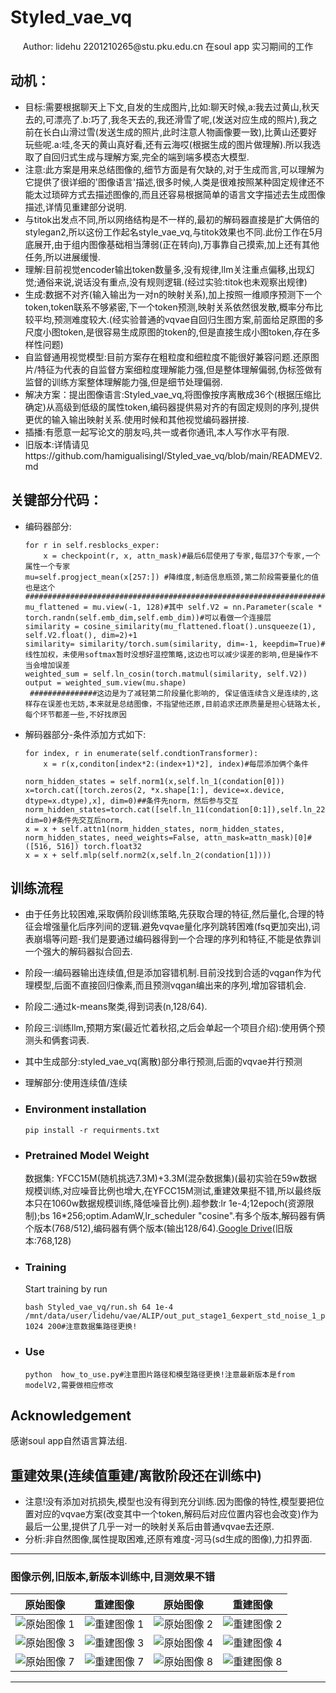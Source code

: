 # Styled_vae_vq
<div align="center">
Author: lidehu 2201210265@stu.pku.edu.cn
    在soul app 实习期间的工作
</div>

## 动机： 
- 目标:需要根据聊天上下文,自发的生成图片,比如:聊天时候,a:我去过黄山,秋天去的,可漂亮了.b:巧了,我冬天去的,我还滑雪了呢,(发送对应生成的照片),我之前在长白山滑过雪(发送生成的照片,此时注意人物画像要一致),比黄山还要好玩些呢.a:哇,冬天的黄山真好看,还有云海哎(根据生成的图片做理解).所以我选取了自回归式生成与理解方案,完全的端到端多模态大模型.
- 注意:此方案是用来总结图像的,细节方面是有欠缺的,对于生成而言,可以理解为它提供了很详细的'图像语言'描述,很多时候,人类是很难按照某种固定规律还不能太过琐碎方式去描述图像的,而且还容易根据简单的语言文字描述去生成图像描述,详情见重建部分说明.
- 与titok出发点不同,所以网络结构是不一样的,最初的解码器直接是扩大俩倍的stylegan2,所以这份工作起名style_vae_vq,与titok效果也不同.此份工作在5月底展开,由于组内图像基础相当薄弱(正在转向),万事靠自己摸索,加上还有其他任务,所以进展缓慢.
- 理解:目前视觉encoder输出token数量多,没有规律,llm关注重点偏移,出现幻觉;通俗来说,说话没有重点,没有规则逻辑.(经过实验:titok也未观察出规律)
- 生成:数据不对齐(输入输出为一对n的映射关系),加上按照一维顺序预测下一个token,token联系不够紧密,下一个token预测,映射关系依然很发散,概率分布比较平均,预测难度较大.(经实验普通的vqvae自回归生图方案,前面给足原图的多尺度小图token,是很容易生成原图的token的,但是直接生成小图token,存在多样性问题)
- 自监督通用视觉模型:目前方案存在粗粒度和细粒度不能很好兼容问题.还原图片/特征为代表的自监督方案细粒度理解能力强,但是整体理解偏弱,伪标签做有监督的训练方案整体理解能力强,但是细节处理偏弱.
- 解决方案：提出图像语言:Styled_vae_vq,将图像按序离散成36个(根据压缩比确定)从高级到低级的属性token,编码器提供易对齐的有固定规则的序列,提供更优的输入输出映射关系.使用时候和其他视觉编码器拼接.
- 插播:有愿意一起写论文的朋友吗,共一或者你通讯,本人写作水平有限. 
- 旧版本:详情请见https://github.com/hamigualisingl/Styled_vae_vq/blob/main/READMEV2.md

## 关键部分代码：
- 编码器部分:
    ```
    for r in self.resblocks_exper:
        x = checkpoint(r, x, attn_mask)#最后6层使用了专家,每层37个专家,一个属性一个专家
    mu=self.progject_mean(x[257:]) #降维度,制造信息瓶颈,第二阶段需要量化的值也是这个
    ################################################################################
    mu_flattened = mu.view(-1, 128)#其中 self.V2 = nn.Parameter(scale * torch.randn(self.emb_dim,self.emb_dim))#可以看做一个连接层
    similarity = cosine_similarity(mu_flattened.float().unsqueeze(1), self.V2.float(), dim=2)+1
    similarity= similarity/torch.sum(similarity, dim=-1, keepdim=True)#线性加权，未使用softmax暂时没想好温控策略,这边也可以减少误差的影响,但是操作不当会增加误差
    weighted_sum = self.ln_cosin(torch.matmul(similarity, self.V2))
    output = weighted_sum.view(mu.shape)
     ###############这边是为了减轻第二阶段量化影响的, 保证值连续含义是连续的,这样存在误差也无妨,本来就是总结图像，不指望他还原,目前追求还原质量是担心链路太长,每个环节都差一些,不好找原因
    ```
- 解码器部分-条件添加方式如下:
    ```
    for index, r in enumerate(self.condtionTransformer):
        x = r(x,conditon[index*2:(index+1)*2], index)#每层添加俩个条件
    ```
    ```
    norm_hidden_states = self.norm1(x,self.ln_1(condation[0]))
    x=torch.cat([torch.zeros(2, *x.shape[1:], device=x.device, dtype=x.dtype),x], dim=0)##条件先norm，然后参与交互
    norm_hidden_states=torch.cat([self.ln_11(condation[0:1]),self.ln_22(condation[1:2]),norm_hidden_states], dim=0)#条件先交互后norm，
    x = x + self.attn1(norm_hidden_states, norm_hidden_states, norm_hidden_states, need_weights=False, attn_mask=attn_mask)[0]#([516, 516]) torch.float32
    x = x + self.mlp(self.norm2(x,self.ln_2(condation[1])))
    ```

## 训练流程
- 由于任务比较困难,采取俩阶段训练策略,先获取合理的特征,然后量化,合理的特征会增强量化后序列间的逻辑.避免vqvae量化序列跳转困难(fsq更加突出),词表崩塌等问题-我们是要通过编码器得到一个合理的序列和特征,不能是依靠训一个强大的解码器拟合回去.
- 阶段一:编码器输出连续值,但是添加容错机制.目前没找到合适的vqgan作为代理模型,后面不直接回归像素,而且预测vqgan编出来的序列,增加容错机会.
- 阶段二:通过k-means聚类,得到词表(n,128/64).
- 阶段三:训练llm,预期方案(最近忙着秋招,之后会单起一个项目介绍):使用俩个预测头和俩套词表.
- 其中生成部分:styled_vae_vq(离散)部分串行预测,后面的vqvae并行预测
- 理解部分:使用连续值/连续
- ### Environment installation

    ```
    pip install -r requirments.txt
    ```


- ### Pretrained Model Weight

    数据集: YFCC15M(随机挑选7.3M)+3.3M(混杂数据集)(最初实验在59w数据规模训练,对应噪音比例也增大,在YFCC15M测试,重建效果挺不错,所以最终版本只在1060w数据规模训练,降低噪音比例).超参数:lr 1e-4;12epoch(资源限制);bs 16*256;optim.AdamW,lr_scheduler "cosine".有多个版本,解码器有俩个版本(768/512),编码器有俩个版本(输出128/64).[Google Drive](https://drive.google.com/file/d/1IO_RgGXrjLhUlhmRHwCmeIoNVH6jMGab/view?usp=sharing)(旧版本:768,128)

- ### Training

    Start training by run
    ```
    bash Styled_vae_vq/run.sh 64 1e-4 /mnt/data/user/lidehu/vae/ALIP/out_put_stage1_6expert_std_noise_1_pect_1  1024 200#注意数据集路径更换!
    ```

- ### Use

  

    ```
    python  how_to_use.py#注意图片路径和模型路径更换!注意最新版本是from modelV2,需要做相应修改
    ```
   



## Acknowledgement

感谢soul app自然语言算法组.

## 重建效果(连续值重建/离散阶段还在训练中) 
- 注意!没有添加对抗损失,模型也没有得到充分训练.因为图像的特性,模型要把位置对应的vqvae方案(改变其中一个token,解码后对应位置内容也会改变)作为最后一公里,提供了几乎一对一的映射关系后由普通vqvae去还原.
- 分析:非自然图像,属性提取困难,还原有难度-河马(sd生成的图像),力扣界面.
---

### 图像示例,旧版本,新版本训练中,目测效果不错

| 原始图像 | 重建图像 | 原始图像 | 重建图像 |
| --- | --- | --- | --- |
| ![原始图像 1](https://github.com/user-attachments/assets/ef0ac4fc-7e4a-4c76-b05b-fb0988a67621) | ![重建图像 1](https://github.com/user-attachments/assets/e0f874aa-ae3d-4bb4-820f-02464f2b0572) | ![原始图像 2](https://github.com/user-attachments/assets/7d4954b5-56ae-4376-8b43-af5f9bdb8bf0) | ![重建图像 2](https://github.com/user-attachments/assets/a9667b03-98f7-451d-ba93-873d129dc7d6) |
| ![原始图像 3](https://github.com/user-attachments/assets/a84b7f6a-98ae-4e1b-a9da-693ad89cfa9c) | ![重建图像 3](https://github.com/user-attachments/assets/e93b503d-57e6-484a-a156-2ac2172e7d58) | ![原始图像 4](https://github.com/user-attachments/assets/f299a918-2f28-4a4e-a9ea-ee5ae8e2f6ad) | ![重建图像 4](https://github.com/user-attachments/assets/588f07f5-448a-4a6c-a56b-05f11fded407)|| ![原始图像 5](https://github.com/user-attachments/assets/dba588a9-59ec-4874-9bea-2b0f86b8fbbb) | ![重建图像 5](https://github.com/user-attachments/assets/cfe7b6df-81e4-470a-9726-0539ba1a0eee) | ![原始图像 6](https://github.com/user-attachments/assets/07f77089-b755-43b3-ae73-03aa1fc42602) | ![重建图像 6](https://github.com/user-attachments/assets/2b6619a3-e673-432c-934e-1ed542ae973a) |
| ![原始图像 7](https://github.com/user-attachments/assets/adf3171d-3138-4ca5-936a-7c0f2a7f37fe)| ![重建图像 7](https://github.com/user-attachments/assets/265a8276-9b54-45b7-b3b4-4089136df7a6)| ![原始图像 8](https://github.com/user-attachments/assets/b5171758-0bd0-46cf-b961-df5442b864da)| ![重建图像 8](https://github.com/user-attachments/assets/98285ac0-b76f-403c-b1ce-c72f377d27cd)|

---


